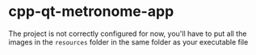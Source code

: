 # cpp-qt-metronome-app
 
The project is not correctly configured for now, you'll have to put all the images in the `resources` folder in the same folder as your executable file